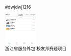 #dwjdwj1216
<div>
<img src="https://github.com/dwjdwj1216/xiaoYouBang/blob/master/main.gif" style="height: 100px;width: 100px;">
</div>
浙江省服务外包 校友邦赛题项目
